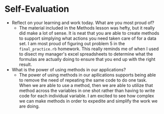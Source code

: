 # Self-Evaluation

- Reflect on your learning and work today. What are you most proud of?
    - The material included in the Methods lesson was hefty, but it really did make a lot of sense. It is neat that you are able to create methods to support simplying what actions you need taken care of for a data set. I am most proud of figuring out problem 5 in the `final_practice.rb` homework. This really reminds me of when I used to disect my manager's excel spreadsheets to determine what the formulas are actually doing to ensure that you end up with the right result. 
- What is the power of using methods in our applications?
    - The power of using methods in our apllications supports being able to remove the need of repeating the same code to do one task. When we are able to use a method, then we are able to utilize that method across the variables in one shot rather than having to write code for each individual variable. I am excited to see how complex we can make methods in order to expedite and simplify the work we are doing. 